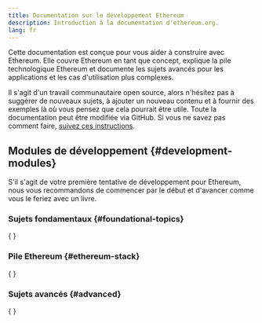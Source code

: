```yaml
---
title: Documentation sur le développement Ethereum
description: Introduction à la documentation d'ethereum.org.
lang: fr
---
```


Cette documentation est conçue pour vous aider à construire avec Ethereum. Elle couvre Ethereum en tant que concept, explique la pile technologique Ethereum et documente les sujets avancés pour les applications et les cas d'utilisation plus complexes.

Il s'agit d'un travail communautaire open source, alors n'hésitez pas à suggérer de nouveaux sujets, à ajouter un nouveau contenu et à fournir des exemples là où vous pensez que cela pourrait être utile. Toute la documentation peut être modifiée via GitHub. Si vous ne savez pas comment faire, [suivez ces instructions](https://github.com/ethereum/ethereum-org-website/blob/dev/docs/editing-markdown.md).

## Modules de développement \{#development-modules}

S'il s'agit de votre première tentative de développement pour Ethereum, nous vous recommandons de commencer par le début et d'avancer comme vous le feriez avec un livre.

### Sujets fondamentaux \{#foundational-topics}

{
<DeveloperDocsLinks headerId="foundational-topics" />
}

### Pile Ethereum \{#ethereum-stack}

{
<DeveloperDocsLinks headerId="ethereum-stack" />
}

### Sujets avancés \{#advanced}

{
<DeveloperDocsLinks headerId="advanced" />
}
